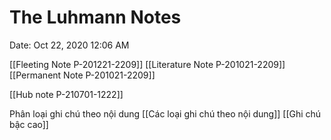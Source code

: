 # The Luhmann Notes

Date: Oct 22, 2020 12:06 AM

[[Fleeting Note P-201221-2209]]
[[Literature Note P-201021-2209]]
[[Permanent Note P-201021-2209]]

[[Hub note  P-210701-1222]]

Phân loại ghi chú theo nội dung [[Các loại ghi chú theo nội dung]]
[[Ghi chú bậc cao]]